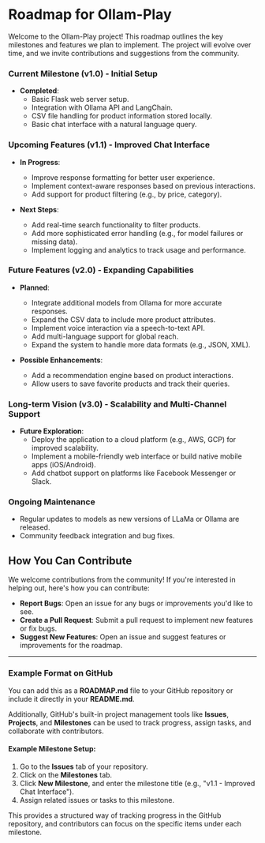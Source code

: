 # Roadmap for Ollam-Play

Welcome to the Ollam-Play project! This roadmap outlines the key milestones and features we plan to implement. The project will evolve over time, and we invite contributions and suggestions from the community.

### **Current Milestone (v1.0) - Initial Setup**
- **Completed**:
  - Basic Flask web server setup.
  - Integration with Ollama API and LangChain.
  - CSV file handling for product information stored locally.
  - Basic chat interface with a natural language query.

### **Upcoming Features (v1.1) - Improved Chat Interface**
- **In Progress**:
  - Improve response formatting for better user experience.
  - Implement context-aware responses based on previous interactions.
  - Add support for product filtering (e.g., by price, category).

- **Next Steps**:
  - Add real-time search functionality to filter products.
  - Add more sophisticated error handling (e.g., for model failures or missing data).
  - Implement logging and analytics to track usage and performance.

### **Future Features (v2.0) - Expanding Capabilities**
- **Planned**:
  - Integrate additional models from Ollama for more accurate responses.
  - Expand the CSV data to include more product attributes.
  - Implement voice interaction via a speech-to-text API.
  - Add multi-language support for global reach.
  - Expand the system to handle more data formats (e.g., JSON, XML).

- **Possible Enhancements**:
  - Add a recommendation engine based on product interactions.
  - Allow users to save favorite products and track their queries.

### **Long-term Vision (v3.0) - Scalability and Multi-Channel Support**
- **Future Exploration**:
  - Deploy the application to a cloud platform (e.g., AWS, GCP) for improved scalability.
  - Implement a mobile-friendly web interface or build native mobile apps (iOS/Android).
  - Add chatbot support on platforms like Facebook Messenger or Slack.

### **Ongoing Maintenance**
- Regular updates to models as new versions of LLaMa or Ollama are released.
- Community feedback integration and bug fixes.

## How You Can Contribute
We welcome contributions from the community! If you're interested in helping out, here's how you can contribute:
- **Report Bugs**: Open an issue for any bugs or improvements you'd like to see.
- **Create a Pull Request**: Submit a pull request to implement new features or fix bugs.
- **Suggest New Features**: Open an issue and suggest features or improvements for the roadmap.

---

### Example Format on GitHub
You can add this as a **ROADMAP.md** file to your GitHub repository or include it directly in your **README.md**.

Additionally, GitHub's built-in project management tools like **Issues**, **Projects**, and **Milestones** can be used to track progress, assign tasks, and collaborate with contributors.

#### **Example Milestone Setup**:
1. Go to the **Issues** tab of your repository.
2. Click on the **Milestones** tab.
3. Click **New Milestone**, and enter the milestone title (e.g., "v1.1 - Improved Chat Interface").
4. Assign related issues or tasks to this milestone.

This provides a structured way of tracking progress in the GitHub repository, and contributors can focus on the specific items under each milestone.